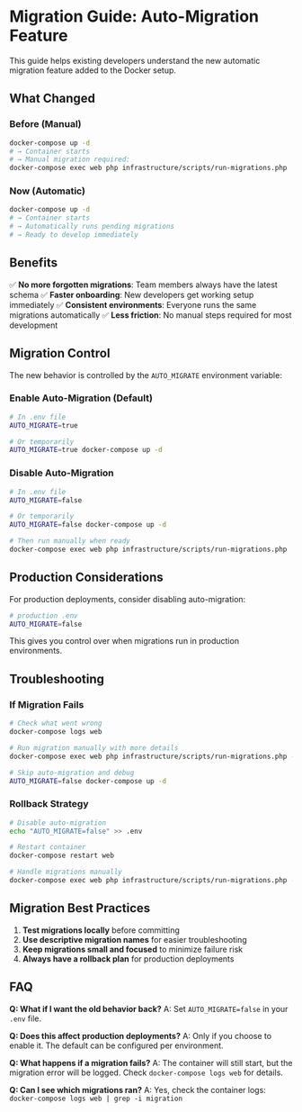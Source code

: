 # Migration Guide: Auto-Migration Feature

This guide helps existing developers understand the new automatic migration feature added to the Docker setup.

## What Changed

### Before (Manual)
```bash
docker-compose up -d
# → Container starts
# → Manual migration required:
docker-compose exec web php infrastructure/scripts/run-migrations.php
```

### Now (Automatic)
```bash
docker-compose up -d
# → Container starts
# → Automatically runs pending migrations
# → Ready to develop immediately
```

## Benefits

✅ **No more forgotten migrations**: Team members always have the latest schema
✅ **Faster onboarding**: New developers get working setup immediately
✅ **Consistent environments**: Everyone runs the same migrations automatically
✅ **Less friction**: No manual steps required for most development

## Migration Control

The new behavior is controlled by the `AUTO_MIGRATE` environment variable:

### Enable Auto-Migration (Default)
```bash
# In .env file
AUTO_MIGRATE=true

# Or temporarily
AUTO_MIGRATE=true docker-compose up -d
```

### Disable Auto-Migration
```bash
# In .env file
AUTO_MIGRATE=false

# Or temporarily
AUTO_MIGRATE=false docker-compose up -d

# Then run manually when ready
docker-compose exec web php infrastructure/scripts/run-migrations.php
```

## Production Considerations

For production deployments, consider disabling auto-migration:

```bash
# production .env
AUTO_MIGRATE=false
```

This gives you control over when migrations run in production environments.

## Troubleshooting

### If Migration Fails
```bash
# Check what went wrong
docker-compose logs web

# Run migration manually with more details
docker-compose exec web php infrastructure/scripts/run-migrations.php --verbose

# Skip auto-migration and debug
AUTO_MIGRATE=false docker-compose up -d
```

### Rollback Strategy
```bash
# Disable auto-migration
echo "AUTO_MIGRATE=false" >> .env

# Restart container
docker-compose restart web

# Handle migrations manually
docker-compose exec web php infrastructure/scripts/run-migrations.php --rollback
```

## Migration Best Practices

1. **Test migrations locally** before committing
2. **Use descriptive migration names** for easier troubleshooting
3. **Keep migrations small and focused** to minimize failure risk
4. **Always have a rollback plan** for production deployments

## FAQ

**Q: What if I want the old behavior back?**
A: Set `AUTO_MIGRATE=false` in your `.env` file.

**Q: Does this affect production deployments?**
A: Only if you choose to enable it. The default can be configured per environment.

**Q: What happens if a migration fails?**
A: The container will still start, but the migration error will be logged. Check `docker-compose logs web` for details.

**Q: Can I see which migrations ran?**
A: Yes, check the container logs: `docker-compose logs web | grep -i migration`
